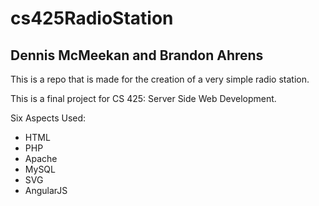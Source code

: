 # cs425RadioStation
## Dennis McMeekan and Brandon Ahrens
This is a repo that is made for the creation of a very 
simple radio station.

This is a final project for CS 425: Server Side Web Development.

Six Aspects Used:
* HTML
* PHP
* Apache
* MySQL
* SVG
* AngularJS